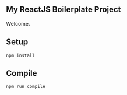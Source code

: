 My ReactJS Boilerplate Project
---

Welcome.



Setup
---

```
npm install
```



Compile
---

```
npm run compile
```
